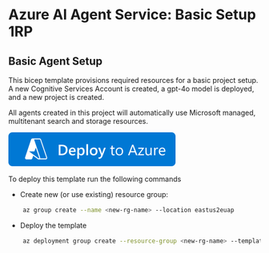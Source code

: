 # Azure AI Agent Service: Basic Setup 1RP

## Basic Agent Setup

This bicep template provisions required resources for a basic project setup. A new Cognitive Services Account is created, a gpt-4o model is deployed, and a new project is created.

All agents created in this project will automatically use Microsoft managed, multitenant search and storage resources.

[![Deploy To Azure](https://raw.githubusercontent.com/Azure/azure-quickstart-templates/master/1-CONTRIBUTION-GUIDE/images/deploytoazure.svg?sanitize=true)](https://portal.azure.com/#create/Microsoft.Template/uri/https%3A%2F%2Fraw.githubusercontent.com%2Ffosteramanda%2Fazureai-samples%2Frefs%2Fheads%2F1rp-setup%2Fscenarios%2FAgents%2Fsetup%2F1rp%2Fbasic-setup%2Fazuredeploy.json)

To deploy this template run the following commands

* Create new (or use existing) resource group:

```bash
    az group create --name <new-rg-name> --location eastus2euap
```

* Deploy the template

```bash
    az deployment group create --resource-group <new-rg-name> --template-file basic-setup.bicep
```
